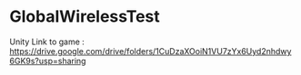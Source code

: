 # GlobalWirelessTest
Unity
Link to game : https://drive.google.com/drive/folders/1CuDzaXOoiN1VU7zYx6Uyd2nhdwy6GK9s?usp=sharing
